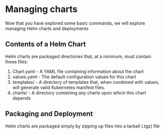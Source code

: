 # Managing charts

Now that you have explored some basic commands, we will explore managing Helm charts and deployments

## Contents of a Helm Chart
Helm charts are packaged directories that, at a minimum, must contain these files:
1. Chart.yaml - A YAML file containing information about the chart
1. values.yaml - The default configuration values for this chart
1. templates/ - A directory of templates that, when combined with values, will generate valid Kubernetes manifest files.
1. charts/ - A directory containing any charts upon which this chart depends

## Packaging and Deployment
Helm charts are packaged simply by zipping up files into a tarball (.tgz) file
